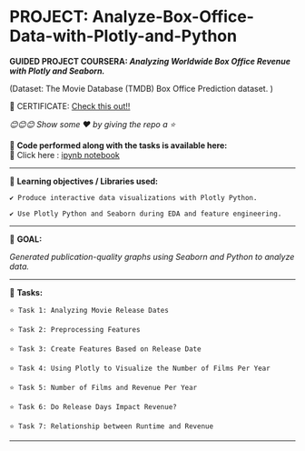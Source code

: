 # PROJECT: Analyze-Box-Office-Data-with-Plotly-and-Python

**GUIDED PROJECT COURSERA: 
*Analyzing Worldwide Box Office Revenue with Plotly and Seaborn.*** 


(Dataset: The Movie Database (TMDB) Box Office Prediction dataset. )


🌷 CERTIFICATE: [Check this out!!](https://coursera.org/share/9dd24a52cb6f71a239de27134b810e91)


*😊😊😊 Show some :heart: by giving the repo a ⭐*


💠 **Code performed along with the tasks is available here:**
<br>
  🌼 Click here : [ipynb notebook](https://github.com/JasweenBrar/Analyze-Box-Office-Data-with-Plotly-and-Python/blob/main/Analyze%20Box%20Office%20Data%20with%20Plotly%20and%20Python.ipynb)
 
 -----------
 
💠 **Learning objectives / Libraries used:**

    ✔️ Produce interactive data visualizations with Plotly Python.
    
    ✔️ Use Plotly Python and Seaborn during EDA and feature engineering.
  
 ----------
    
💠 **GOAL:**
  
  *Generated publication-quality graphs using Seaborn and Python to analyze data.*
 
 --------
 
💠 **Tasks:**

    ⭐ Task 1: Analyzing Movie Release Dates
  
    ⭐ Task 2: Preprocessing Features 
   
    ⭐ Task 3: Create Features Based on Release Date
   
    ⭐ Task 4: Using Plotly to Visualize the Number of Films Per Year
   
    ⭐ Task 5: Number of Films and Revenue Per Year
   
    ⭐ Task 6: Do Release Days Impact Revenue?
   
    ⭐ Task 7: Relationship between Runtime and Revenue

----------




